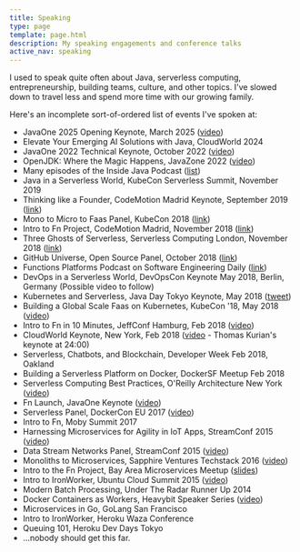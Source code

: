 ```yaml
---
title: Speaking
type: page
template: page.html
description: My speaking engagements and conference talks
active_nav: speaking
---
```


I used to speak quite often about Java, serverless computing, entrepreneurship, building teams, culture, and other topics. I've slowed down to travel less and spend more time with our growing family. 

Here's an incomplete sort-of-ordered list of events I've spoken at:

- JavaOne 2025 Opening Keynote, March 2025 ([video](https://www.youtube.com/watch?v=mk_2MIWxLI0))
- Elevate Your Emerging AI Solutions with Java, CloudWorld 2024
- JavaOne 2022 Technical Keynote, October 2022 ([video](https://www.youtube.com/watch?v=NEVap2Wt5go))
- OpenJDK: Where the Magic Happens, JavaZone 2022 ([video](https://vimeo.com/747697437))
- Many episodes of the Inside Java Podcast ([list](https://inside.java/podcast))
- Java in a Serverless World, KubeCon Serverless Summit, November 2019
- Thinking like a Founder, CodeMotion Madrid Keynote, September 2019 ([link](https://www.youtube.com/watch?v=_1VfSKCATqo))
- Mono to Micro to Faas Panel, KubeCon 2018 ([link](https://www.youtube.com/watch?v=UPf8sCKNb4E&feature=youtu.be))
- Intro to Fn Project, CodeMotion Madrid, November 2018 ([link](https://www.youtube.com/watch?v=ffi0A3EJN4k))
- Three Ghosts of Serverless, Serverless Computing London, November 2018 ([link](https://www.youtube.com/watch?v=HuO5cKTRU1c))
- GitHub Universe, Open Source Panel, October 2018 ([link](https://githubuniverse.com/))
- Functions Platforms Podcast on Software Engineering Daily ([link](https://softwareengineeringdaily.com/2018/06/26/function-platforms-with-chad-arimura-and-matt-stephenson/))
- DevOps in a Serverless World, DevOpsCon Keynote May 2018, Berlin, Germany (Possible video to follow)
- Kubernetes and Serverless, Java Day Tokyo Keynote, May 2018 ([tweet](https://twitter.com/JavaDayTokyo/status/996929800680845312))
- Building a Global Scale Faas on Kubernetes, KubeCon '18, May 2018 ([video](https://www.youtube.com/watch?v=SZL1N-2E3wI))
- Intro to Fn in 10 Minutes, JeffConf Hamburg, Feb 2018 ([video](https://www.youtube.com/watch?v=LMAARp5y1uM&t=0s&index=17&list=PLp4wchugWzHv86vYj-j2PMo_m2AOXZ8sd))
- CloudWorld Keynote, New York, Feb 2018 ([video](https://www.oracle.com/cloudworld/newyork/on-demand.html) - Thomas Kurian's keynote at 24:00)
- Serverless, Chatbots, and Blockchain, Developer Week Feb 2018, Oakland
- Building a Serverless Platform on Docker, DockerSF Meetup Feb 2018
- Serverless Computing Best Practices, O'Reilly Architecture New York ([video](https://vimeo.com/225927656))
- Fn Launch, JavaOne Keynote ([video](https://www.youtube.com/watch?v=7bUnlTK_WTo))
- Serverless Panel, DockerCon EU 2017 ([video](https://dockercon.docker.com/watch/5Ek8NH6M7Lbxsc4KZ9PNAg))
- Intro to Fn, Moby Summit 2017
- Harnessing Microservices for Agility in IoT Apps, StreamConf 2015 ([video](https://vimeo.com/127175217))
- Data Stream Networks Panel, StreamConf 2015 ([video](https://vimeo.com/127449690))
- Monoliths to Microservices, Sapphire Ventures Techstack 2016 ([video](https://www.youtube.com/watch?v=vgSHIIFIgsg))
- Intro to the Fn Project, Bay Area Microservices Meetup ([slides](https://speakerdeck.com/carimura/bay-area-microservices-meetup-2017-12-12))
- Intro to IronWorker, Ubuntu Cloud Summit 2015 ([video](https://vimeo.com/42660272))
- Modern Batch Processing, Under The Radar Runner Up 2014
- Docker Containers as Workers, Heavybit Speaker Series ([video](https://www.youtube.com/watch?v=Oh60UE8cDUU))
- Microservices in Go, GoLang San Francisco
- Intro to IronWorker, Heroku Waza Conference
- Queuing 101, Heroku Dev Days Tokyo
- ...nobody should get this far.
